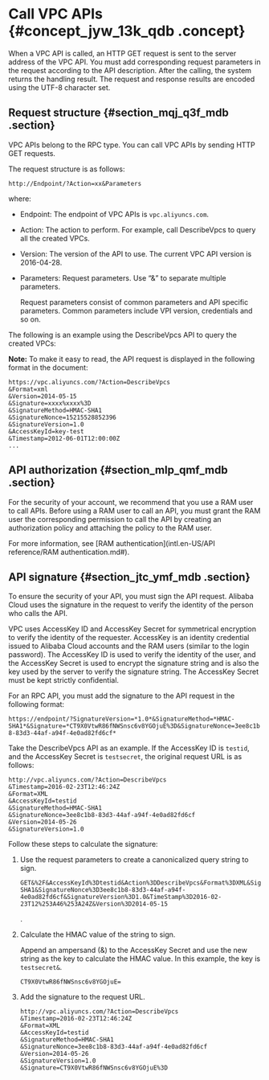 # Call VPC APIs {#concept_jyw_13k_qdb .concept}

When a VPC API is called, an HTTP GET request is sent to the server address of the VPC API. You must add corresponding request parameters in the request according to the API description. After the calling, the system returns the handling result. The request and response results are encoded using the UTF-8 character set.

## Request structure {#section_mqj_q3f_mdb .section}

VPC APIs belong to the RPC type. You can call VPC APIs by sending HTTP GET requests.

The request structure is as follows:

```
http://Endpoint/?Action=xx&Parameters
```

where:

-   Endpoint: The endpoint of VPC APIs is `vpc.aliyuncs.com`.
-   Action: The action to perform. For example, call DescribeVpcs to query all the created VPCs.
-   Version: The version of the API to use. The current VPC API version is 2016-04-28.
-   Parameters: Request parameters. Use “&” to separate multiple parameters.

    Request parameters consist of common parameters and API specific parameters. Common parameters include VPI version, credentials and so on.


The following is an example using the DescribeVpcs API to query the created VPCs:

**Note:** To make it easy to read, the API request is displayed in the following format in the document:

```
https://vpc.aliyuncs.com/?Action=DescribeVpcs
&Format=xml
&Version=2014-05-15
&Signature=xxxx%xxxx%3D
&SignatureMethod=HMAC-SHA1
&SignatureNonce=15215528852396
&SignatureVersion=1.0
&AccessKeyId=key-test
&Timestamp=2012-06-01T12:00:00Z
...
```

## API authorization {#section_mlp_qmf_mdb .section}

For the security of your account, we recommend that you use a RAM user to call APIs. Before using a RAM user to call an API, you must grant the RAM user the corresponding permission to call the API by creating an authorization policy and attaching the policy to the RAM user.

For more information, see [RAM authentication](intl.en-US/API reference/RAM authentication.md#).

## API signature {#section_jtc_ymf_mdb .section}

To ensure the security of your API, you must sign the API request. Alibaba Cloud uses the signature in the request to verify the identity of the person who calls the API.

VPC uses AccessKey ID and AccessKey Secret for symmetrical encryption to verify the identity of the requester. AccessKey is an identity credential issued to Alibaba Cloud accounts and the RAM users \(similar to the login password\). The AccessKey ID is used to verify the identity of the user, and the AccessKey Secret is used to encrypt the signature string and is also the key used by the server to verify the signature string. The AccessKey Secret must be kept strictly confidential.

For an RPC API, you must add the signature to the API request in the following format:

`https://endpoint/?SignatureVersion=*1.0*&SignatureMethod=*HMAC-SHA1*&Signature=*CT9X0VtwR86fNWSnsc6v8YGOjuE%3D&SignatureNonce=3ee8c1b8-83d3-44af-a94f-4e0ad82fd6cf*`

Take the DescribeVpcs API as an example. If the AccessKey ID is `testid`, and the AccessKey Secret is `testsecret`, the original request URL is as follows:

```
http://vpc.aliyuncs.com/?Action=DescribeVpcs
&Timestamp=2016-02-23T12:46:24Z
&Format=XML
&AccessKeyId=testid
&SignatureMethod=HMAC-SHA1
&SignatureNonce=3ee8c1b8-83d3-44af-a94f-4e0ad82fd6cf
&Version=2014-05-26
&SignatureVersion=1.0
```

Follow these steps to calculate the signature:

1.  Use the request parameters to create a canonicalized query string to sign.

    ```
    GET&%2F&AccessKeyId%3Dtestid&Action%3DDescribeVpcs&Format%3DXML&SignatureMethod%3DHMAC-SHA1&SignatureNonce%3D3ee8c1b8-83d3-44af-a94f-4e0ad82fd6cf&SignatureVersion%3D1.0&TimeStamp%3D2016-02-23T12%253A46%253A24Z&Version%3D2014-05-15
    ```

    .

2.  Calculate the HMAC value of the string to sign.

    Append an ampersand \(&\) to the AccessKey Secret and use the new string as the key to calculate the HMAC value. In this example, the key is `testsecret&`.

    ```
    CT9X0VtwR86fNWSnsc6v8YGOjuE=
    ```

3.  Add the signature to the request URL.

    ```
    http://vpc.aliyuncs.com/?Action=DescribeVpcs
    &Timestamp=2016-02-23T12:46:24Z
    &Format=XML
    &AccessKeyId=testid
    &SignatureMethod=HMAC-SHA1
    &SignatureNonce=3ee8c1b8-83d3-44af-a94f-4e0ad82fd6cf
    &Version=2014-05-26
    &SignatureVersion=1.0
    &Signature=CT9X0VtwR86fNWSnsc6v8YGOjuE%3D
    ```


